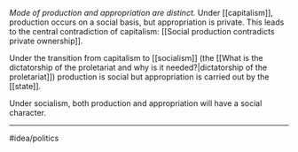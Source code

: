 *Mode of production and appropriation are distinct.* Under [[capitalism]], production occurs on a social basis, but appropriation is private. This leads to the central contradiction of capitalism: [[Social production contradicts private ownership]]. 

Under the transition from capitalism to [[socialism]] (the [[What is the dictatorship of the proletariat and why is it needed?|dictatorship of the proletariat]]) production is social but appropriation is carried out by the [[state]]. 

Under socialism, both production and appropriation will have a social character.

---
#idea/politics 